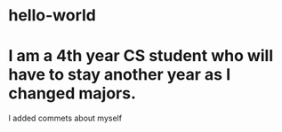 # hello-world
# I am a 4th year CS student who will have to stay another year as I changed majors.
I added commets about myself
